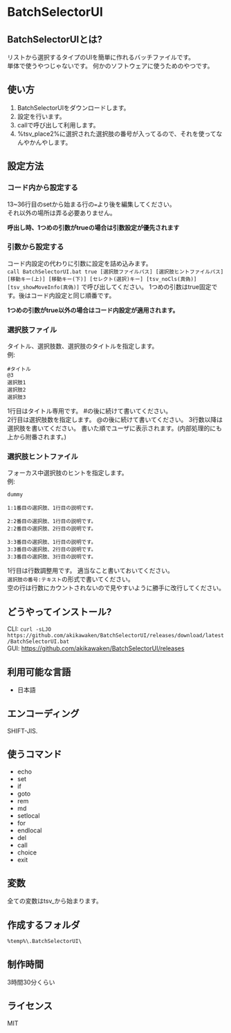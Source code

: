 # BatchSelectorUI
## BatchSelectorUIとは?
リストから選択するタイプのUIを簡単に作れるバッチファイルです。  
単体で使うやつじゃないです。 何かのソフトウェアに使うためのやつです。
## 使い方
1. BatchSelectorUIをダウンロードします。
2. 設定を行います。
3. callで呼び出して利用します。
4. %tsv_place2%に選択された選択肢の番号が入ってるので、それを使ってなんやかんやします。

## 設定方法

### コード内から設定する
13~36行目のsetから始まる行の`=`より後を編集してください。  
それ以外の場所は弄る必要ありません。

**呼出し時、1つめの引数がtrueの場合は引数設定が優先されます**

### 引数から設定する
コード内設定の代わりに引数に設定を詰め込みます。  
`call BatchSelectorUI.bat true [選択肢ファイルパス] [選択肢ヒントファイルパス] [移動キー(上)] [移動キー(下)] [セレクト(選択)キー] [tsv_noCls(真偽)] [tsv_showMoveInfo(真偽)]`
で呼び出してください。 1つめの引数はtrue固定です。後はコード内設定と同じ順番です。

**1つめの引数がtrue以外の場合はコード内設定が適用されます。**

### 選択肢ファイル
タイトル、選択肢数、選択肢のタイトルを指定します。  
例:
```
#タイトル
@3
選択肢1
選択肢2
選択肢3
```
1行目はタイトル専用です。 #の後に続けて書いてください。  
2行目は選択肢数を指定します。 @の後に続けて書いてください。
3行数以降は選択肢を書いてください。 書いた順でユーザに表示されます。(内部処理的にも上から附番されます。)

### 選択肢ヒントファイル
フォーカス中選択肢のヒントを指定します。  
例:
```
dummy

1:1番目の選択肢、1行目の説明です。

2:2番目の選択肢、1行目の説明です。
2:2番目の選択肢、2行目の説明です。

3:3番目の選択肢、1行目の説明です。
3:3番目の選択肢、2行目の説明です。
3:3番目の選択肢、3行目の説明です。
```
1行目は行数調整用です。 適当なこと書いておいてください。  
`選択肢の番号:テキスト`の形式で書いてください。  
空の行は行数にカウントされないので見やすいように勝手に改行してください。

## どうやってインストール?
CLI: `curl -sLJO https://github.com/akikawaken/BatchSelectorUI/releases/download/latest/BatchSelectorUI.bat`  
GUI: https://github.com/akikawaken/BatchSelectorUI/releases

## 利用可能な言語
- 日本語

## エンコーディング
SHIFT-JIS.

## 使うコマンド
- echo
- set
- if
- goto
- rem
- md
- setlocal
- for
- endlocal
- del
- call
- choice
- exit

## 変数
全ての変数はtsv_から始まります。

## 作成するフォルダ
`%temp%\.BatchSelectorUI\`

## 制作時間
3時間30分くらい

## ライセンス
MIT
